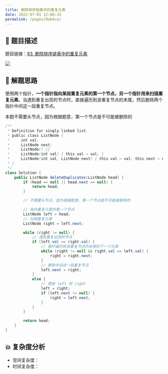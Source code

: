 ```yaml
---
title: 删除排序链表中的重复元素
date: 2022-07-01 12:08:33
permalink: /pages/0ab4ce/
---
```

## 📃 题目描述

题目链接：[83. 删除排序链表中的重复元素](https://leetcode.cn/problems/remove-duplicates-from-sorted-list/)

![](https://cs-wiki.oss-cn-shanghai.aliyuncs.com/img/image-20220701120905538.png)

## 🔔 解题思路

使用两个指针，**一个指针指向某段重复元素的第一个节点，另一个指针用来扫描重复元素**。当遇到重复出现的节点时，直接遍历到该重复节点的末尾，然后删除两个指针中间这一段重复节点。

本题不需要头节点，因为根据题意，第一个节点是不可能被删除的


```java
/**
 * Definition for singly-linked list.
 * public class ListNode {
 *     int val;
 *     ListNode next;
 *     ListNode() {}
 *     ListNode(int val) { this.val = val; }
 *     ListNode(int val, ListNode next) { this.val = val; this.next = next; }
 * }
 */
class Solution {
    public ListNode deleteDuplicates(ListNode head) {
        if (head == null || head.next == null) {
            return head;
        }

        // 不需要头节点，因为根据题意，第一个节点是不可能被删除的

        // 指向重复元素的第一个节点
        ListNode left = head;
        // 扫描重复元素
        ListNode right = left.next;

        while (right != null) {
            // 遇到重复出现的节点
            if (left.val == right.val) {
                // 循环遍历到该重复节点的末尾的下一个元素
                while (right != null && right.val == left.val) {
                    right = right.next;
                }
                // 删除中间这一段重复节点
                left.next = right;
            }
            else {
                // 更新 left 和 right
                left = right;
                if (left.next != null) {
                    right = left.next;
                }
            }
        }

        return head;
    }
}
```

## 💥 复杂度分析

- 空间复杂度：
- 时间复杂度：